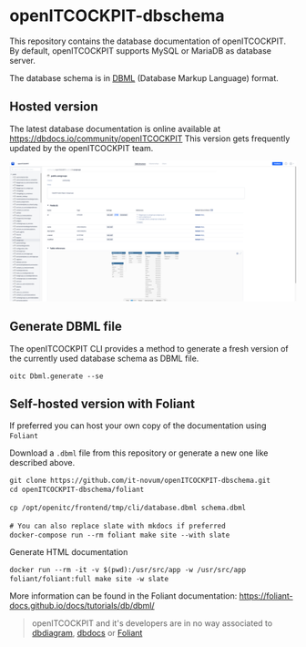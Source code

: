 # openITCOCKPIT-dbschema
This repository contains the database documentation of openITCOCKPIT.
By default, openITCOCKPIT supports MySQL or MariaDB as database server.

The database schema is in [DBML](https://www.dbml.org) (Database Markup Language) format.

## Hosted version
The latest database documentation is online available at https://dbdocs.io/community/openITCOCKPIT
This version gets frequently updated by the openITCOCKPIT team.

![dbdocs openITCOCKPIT](images/dbdocs2.png)

## Generate DBML file
The openITCOCKPIT CLI provides a method to generate a fresh version of the currently used database schema as DBML file.
```
oitc Dbml.generate --se
```

## Self-hosted version with Foliant
If preferred you can host your own copy of the documentation using `Foliant`

Download a `.dbml` file from this repository or generate a new one like described above.


```
git clone https://github.com/it-novum/openITCOCKPIT-dbschema.git
cd openITCOCKPIT-dbschema/foliant

cp /opt/openitc/frontend/tmp/cli/database.dbml schema.dbml

# You can also replace slate with mkdocs if preferred
docker-compose run --rm foliant make site --with slate
```

Generate HTML documentation
```
docker run --rm -it -v $(pwd):/usr/src/app -w /usr/src/app foliant/foliant:full make site -w slate
```

More information can be found in the Foliant documentation: https://foliant-docs.github.io/docs/tutorials/db/dbml/

> openITCOCKPIT and it's developers are in no way associated to [dbdiagram](https://dbdiagram.io/), [dbdocs](https://dbdocs.io/) or [Foliant](https://foliant-docs.github.io/docs/) 